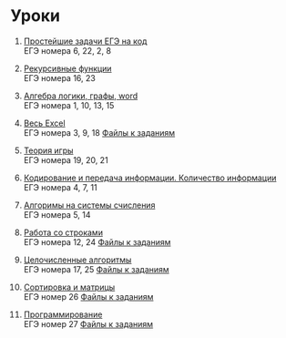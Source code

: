 # Уроки

1. [Простейшие задачи ЕГЭ на код](https://github.com/inf-ege/2022/blob/master/01/lesson.ipynb) <br>
    ЕГЭ номера 6, 22, 2, 8

2. [Рекурсивные функции](https://github.com/inf-ege/2022/blob/master/02/lesson.ipynb) <br>
    ЕГЭ номера 16, 23

3. [Алгебра логики, графы, word](https://github.com/inf-ege/2022/blob/master/03/lesson.ipynb) <br>
    ЕГЭ номера 1, 10, 13, 15

4. [Весь Excel](https://github.com/inf-ege/2022/blob/master/04/lesson.ipynb) <br>
    ЕГЭ номера 3, 9, 18 [Файлы к заданиям](https://github.com/inf-ege/2022/blob/master/04/files)

5. [Теория игры](https://github.com/inf-ege/2022/blob/master/05/lesson.ipynb) <br>
    ЕГЭ номера 19, 20, 21

6. [Кодирование и передача информации. Количество информации](https://github.com/inf-ege/2022/blob/master/06/lesson.ipynb) <br>
    ЕГЭ номера 4, 7, 11

7. [Алгоримы на системы счисления](https://github.com/inf-ege/2022/blob/master/07/lesson.ipynb) <br>
    ЕГЭ номера 5, 14

8. [Работа со строками](https://github.com/inf-ege/2022/blob/master/08/lesson.ipynb) <br>
    ЕГЭ номера 12, 24 [Файлы к заданиям](https://github.com/inf-ege/2022/blob/master/08/files)

9. [Целочисленные алгоритмы](https://github.com/inf-ege/2022/blob/master/09/lesson.ipynb) <br>
    ЕГЭ номера 17, 25 [Файлы к заданиям](https://github.com/inf-ege/2022/blob/master/09/files)

10. [Сортировка и матрицы](https://github.com/inf-ege/2022/blob/master/10/lesson.ipynb) <br>
    ЕГЭ номер 26 [Файлы к заданиям](https://github.com/inf-ege/2022/blob/master/10/files)

11. [Программирование](https://github.com/inf-ege/2022/blob/master/11/lesson.ipynb) <br>
    ЕГЭ номер 27 [Файлы к заданиям](https://github.com/inf-ege/2022/blob/master/11/files)
